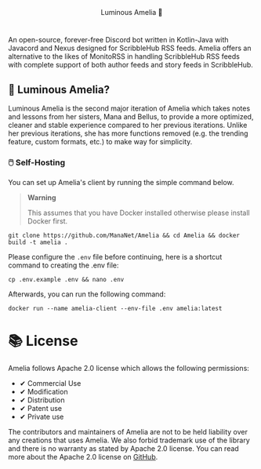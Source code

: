 <div align=center>
  Luminous Amelia 🌃
</div>

#

An open-source, forever-free Discord bot written in Kotlin-Java with Javacord and Nexus designed for ScribbleHub RSS feeds. Amelia offers an alternative to the likes of MonitoRSS in handling ScribbleHub RSS feeds with complete support of both author feeds and story feeds in ScribbleHub.

## 💭 Luminous Amelia?

Luminous Amelia is the second major iteration of Amelia which takes notes and lessons from her sisters, Mana and Bellus, to provide a more optimized, cleaner and stable experience compared to her previous iterations. Unlike her previous iterations, she has more functions removed (e.g. the trending feature, custom formats, etc.) to make way for simplicity.

### 🖱️ Self-Hosting

You can set up Amelia's client by running the simple command below.

> **Warning**
>
> This assumes that you have Docker installed otherwise please install Docker first.
```shell
git clone https://github.com/ManaNet/Amelia && cd Amelia && docker build -t amelia .
```

Please configure the `.env` file before continuing, here is a shortcut command to creating the .env file:
```shell
cp .env.example .env && nano .env
```

Afterwards, you can run the following command:
```shell
docker run --name amelia-client --env-file .env amelia:latest
```

# 📚 License
Amelia follows Apache 2.0 license which allows the following permissions:
- ✔ Commercial Use
- ✔ Modification
- ✔ Distribution
- ✔ Patent use
- ✔ Private use

The contributors and maintainers of Amelia are not to be held liability over any creations that uses Amelia. We also forbid trademark use of
the library and there is no warranty as stated by Apache 2.0 license. You can read more about the Apache 2.0 license on [GitHub](https://github.com/ShindouMihou/Amelia/blob/master/LICENSE).
